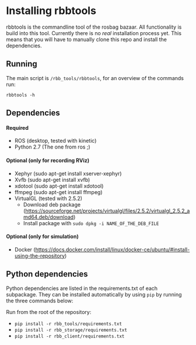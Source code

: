 # Installing rbbtools

rbbtools is the commandline tool of the rosbag bazaar. All functionality is build into 
this tool. Currently there is no *real* installation process yet. This means that you will have
to manually clone this repo and install the dependencies.

## Running

The main script is `/rbb_tools/rbbtools`, for an overview of the commands run:

`rbbtools -h`

## Dependencies

#### Required

* ROS (desktop, tested with kinetic)
* Python 2.7 (The one from ros ;)

#### Optional (only for recording RViz)

* Xephyr (sudo apt-get install xserver-xephyr)
* Xvfb (sudo apt-get install xvfb)
* xdotool (sudo apt-get install xdotool)
* ffmpeg (sudo apt-get install ffmpeg)
* VirtualGL (tested with 2.5.2)
    + Download deb package (https://sourceforge.net/projects/virtualgl/files/2.5.2/virtualgl_2.5.2_amd64.deb/download)
    + Install package with `sudo dpkg -i NAME_OF_THE_DEB_FILE`

#### Optional (only for simulation)

* Docker (https://docs.docker.com/install/linux/docker-ce/ubuntu/#install-using-the-repository)

## Python dependencies
Python dependencies are listed in the requirements.txt of each subpackage. They can be installed
automatically by using `pip` by running the three commands below:

Run from the root of the repository:

* `pip install -r rbb_tools/requirements.txt`
* `pip install -r rbb_storage/requirements.txt`
* `pip install -r rbb_client/requirements.txt`

